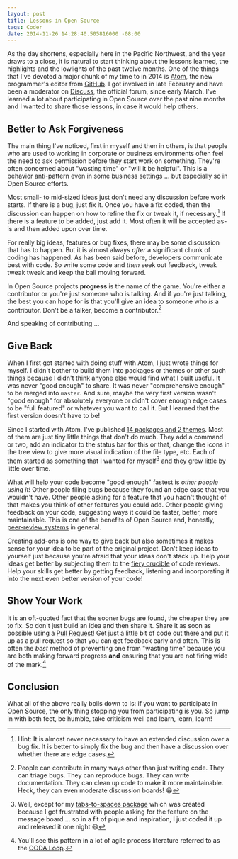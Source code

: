 ```yaml
---
layout: post
title: Lessons in Open Source
tags: Coder
date: 2014-11-26 14:28:40.505816000 -08:00
---
```


As the day shortens, especially here in the Pacific Northwest, and the year draws to a close, it is natural to start thinking about the lessons learned, the highlights and the lowlights of the past twelve months. One of the things that I've devoted a major chunk of my time to in 2014 is [Atom][atom], the new programmer's editor from [GitHub][github]. I got involved in late February and have been a moderator on [Discuss][discuss], the official forum, since early March. I've learned a lot about participating in Open Source over the past nine months and I wanted to share those lessons, in case it would help others.

## Better to Ask Forgiveness

The main thing I've noticed, first in myself and then in others, is that people who are used to working in corporate or business environments often feel the need to ask permission before they start work on something. They're often concerned about "wasting time" or "will it be helpful". This is a behavior anti-pattern even in some business settings ... but especially so in Open Source efforts.

Most small- to mid-sized ideas just don't need any discussion before work starts. If there is a bug, just fix it. Once you have a fix coded, then the discussion can happen on how to refine the fix or tweak it, if necessary.[^1] If there is a feature to be added, just add it. Most often it will be accepted as-is and then added upon over time.

For really big ideas, features or bug fixes, there may be some discussion that has to happen. But it is almost always *after* a significant chunk of coding has happened. As has been said before, developers communicate best with code. So write some code and *then* seek out feedback, tweak tweak tweak and keep the ball moving forward.

In Open Source projects **progress** is the name of the game. You're either a contributor or you're just someone who is talking. And if you're just talking, the best you can hope for is that you'll give an idea to someone who *is* a contributor. Don't be a talker, become a contributor.[^2]

And speaking of contributing ...

## Give Back

When I first got started with doing stuff with Atom, I just wrote things for myself. I didn't bother to build them into packages or themes or other such things because I didn't think anyone else would find what I built useful. It was never "good enough" to share. It was never "comprehensive enough" to be merged into `master`. And sure, maybe the very first version wasn't "good enough" for absolutely everyone or didn't cover enough edge cases to be "full featured" or whatever you want to call it. But I learned that the first version doesn't have to be!

Since I started with Atom, I've published [14 packages and 2 themes][my-packages]. Most of them are just tiny little things that don't do much. They add a command or two, add an indicator to the status bar for this or that, change the icons in the tree view to give more visual indication of the file type, etc. Each of them started as something that I wanted for myself[^4] and they grew little by little over time.

What will help your code become "good enough" fastest is *other people using it!* Other people filing bugs because they found an edge case that you wouldn't have. Other people asking for a feature that you hadn't thought of that makes you think of other features you could add. Other people giving feedback on your code, suggesting ways it could be faster, better, more maintainable. This is one of the benefits of Open Source and, honestly, [peer-review systems][peer-review] in general.

Creating add-ons is one way to give back but also sometimes it makes sense for your idea to be part of the original project. Don't keep ideas to yourself just because you're afraid that your ideas don't stack up. Help your ideas get better by subjecting them to the [fiery crucible][great-redeemer] of code reviews. Help your skills get better by getting feedback, listening and incorporating it into the next even better version of your code!

## Show Your Work

It is an oft-quoted fact that the sooner bugs are found, the cheaper they are to fix. So don't just build an idea and then share it. Share it as soon as possible using a [Pull Request][pull-request]! Get just a little bit of code out there and put it up as a pull request so that you can get feedback early and often. This is often the *best* method of preventing one from "wasting time" because you are both making forward progress **and** ensuring that you are not firing wide of the mark.[^3]

## Conclusion

What all of the above really boils down to is: if you want to participate in Open Source, the only thing stopping you from participating is you. So jump in with both feet, be humble, take criticism well and learn, learn, learn!

[^1]: Hint: It is almost never necessary to have an extended discussion over a bug fix. It is better to simply fix the bug and then have a discussion over whether there are edge cases.
[^2]: People can contribute in many ways other than just writing code. They can triage bugs. They can reproduce bugs. They can write documentation. They can clean up code to make it more maintainable. Heck, they can even moderate discussion boards! :grinning:
[^3]: You'll see this pattern in a lot of agile process literature referred to as the [OODA Loop][ooda-loop].
[^4]: Well, except for my [tabs-to-spaces package][tabs-to-spaces] which was created because I got frustrated with people asking for the feature on the message board ... so in a fit of pique and inspiration, I just coded it up and released it one night :laughing:

[atom]: https://atom.io
[discuss]: https://discuss.atom.io
[github]: https://github.com
[great-redeemer]: https://www.youtube.com/watch?v=3uhf4uPruro#t=13
[my-packages]: https://atom.io/users/lee-dohm/packages
[ooda-loop]: http://www.cutimes.com/2012/11/20/the-ooda-loop-of-agile-decision-making
[peer-review]: http://en.wikipedia.org/wiki/Peer_review
[pull-request]: https://help.github.com/articles/using-pull-requests/
[tabs-to-spaces]: https://atom.io/packages/tabs-to-spaces
